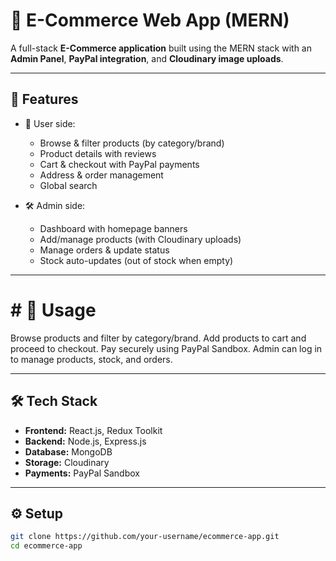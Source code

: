 # 🛒 E-Commerce Web App (MERN)

A full-stack **E-Commerce application** built using the MERN stack with an **Admin Panel**, **PayPal integration**, and **Cloudinary image uploads**.  

---

## 🚀 Features
- 👤 User side:
  - Browse & filter products (by category/brand)
  - Product details with reviews
  - Cart & checkout with PayPal payments
  - Address & order management
  - Global search

- 🛠️ Admin side:
  - Dashboard with homepage banners
  - Add/manage products (with Cloudinary uploads)
  - Manage orders & update status
  - Stock auto-updates (out of stock when empty)

---

# # 📖 Usage

Browse products and filter by category/brand.
Add products to cart and proceed to checkout.
Pay securely using PayPal Sandbox.
Admin can log in to manage products, stock, and orders.

---

## 🛠️ Tech Stack
- **Frontend:** React.js, Redux Toolkit  
- **Backend:** Node.js, Express.js  
- **Database:** MongoDB  
- **Storage:** Cloudinary  
- **Payments:** PayPal Sandbox  

---

## ⚙️ Setup
```bash
git clone https://github.com/your-username/ecommerce-app.git
cd ecommerce-app


